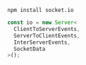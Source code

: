`npm install socket.io`

```ts
const io = new Server<
  ClientToServerEvents,
  ServerToClientEvents,
  InterServerEvents,
  SocketData
>();
```
